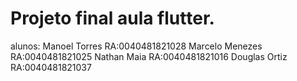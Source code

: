 # Projeto final aula flutter.
alunos:
Manoel Torres       RA:0040481821028 
Marcelo Menezes     RA:0040481821025
Nathan Maia         RA:0040481821016
Douglas Ortiz       RA:0040481821037